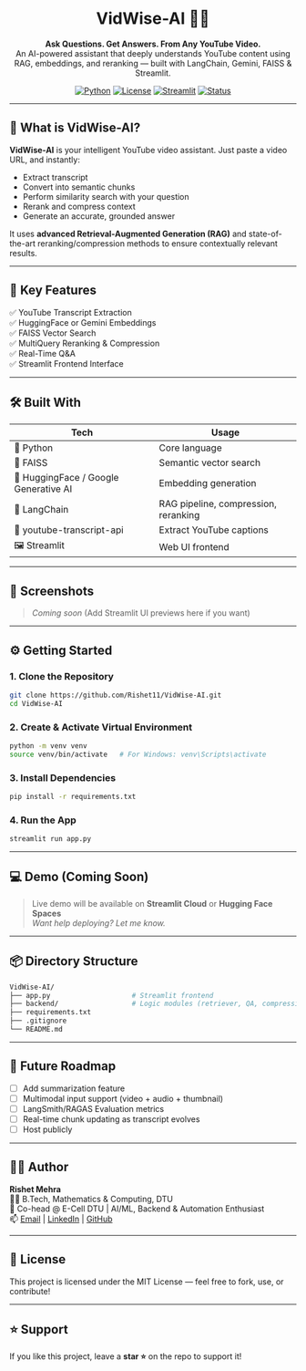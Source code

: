 <h1 align="center">VidWise-AI 🎥🧠</h1>

<p align="center">
  <b>Ask Questions. Get Answers. From Any YouTube Video.</b><br>
  An AI-powered assistant that deeply understands YouTube content using RAG, embeddings, and reranking — built with LangChain, Gemini, FAISS & Streamlit.
</p>

<p align="center">
  <a href="#"><img alt="Python" src="https://img.shields.io/badge/Python-3.10-blue"></a>
  <a href="#"><img alt="License" src="https://img.shields.io/badge/License-MIT-green"></a>
  <a href="#"><img alt="Streamlit" src="https://img.shields.io/badge/UI-Streamlit-orange"></a>
  <a href="#"><img alt="Status" src="https://img.shields.io/badge/Status-Active-brightgreen"></a>
</p>

---

## 🧠 What is VidWise-AI?

**VidWise-AI** is your intelligent YouTube video assistant. Just paste a video URL, and instantly:
- Extract transcript
- Convert into semantic chunks
- Perform similarity search with your question
- Rerank and compress context
- Generate an accurate, grounded answer

It uses **advanced Retrieval-Augmented Generation (RAG)** and state-of-the-art reranking/compression methods to ensure contextually relevant results.

---

## 🚀 Key Features

✅ YouTube Transcript Extraction  
✅ HuggingFace or Gemini Embeddings  
✅ FAISS Vector Search  
✅ MultiQuery Reranking & Compression  
✅ Real-Time Q&A  
✅ Streamlit Frontend Interface

---

## 🛠️ Built With

| Tech | Usage |
|------|-------|
| 🐍 Python | Core language |
| 🎯 FAISS | Semantic vector search |
| 🧠 HuggingFace / Google Generative AI | Embedding generation |
| 🧩 LangChain | RAG pipeline, compression, reranking |
| 🎥 youtube-transcript-api | Extract YouTube captions |
| 🖼️ Streamlit | Web UI frontend |

---

## 📸 Screenshots

> _Coming soon_ (Add Streamlit UI previews here if you want)

---

## ⚙️ Getting Started

### 1. Clone the Repository

```bash
git clone https://github.com/Rishet11/VidWise-AI.git
cd VidWise-AI
```

### 2. Create & Activate Virtual Environment

```bash
python -m venv venv
source venv/bin/activate   # For Windows: venv\Scripts\activate
```

### 3. Install Dependencies

```bash
pip install -r requirements.txt
```

### 4. Run the App

```bash
streamlit run app.py
```

---

## 💻 Demo (Coming Soon)

> Live demo will be available on **Streamlit Cloud** or **Hugging Face Spaces**  
> _Want help deploying? Let me know._

---

## 📦 Directory Structure

```bash
VidWise-AI/
├── app.py                    # Streamlit frontend
├── backend/                  # Logic modules (retriever, QA, compression)
├── requirements.txt
├── .gitignore
└── README.md
```

---

## 🧠 Future Roadmap

- [ ] Add summarization feature
- [ ] Multimodal input support (video + audio + thumbnail)
- [ ] LangSmith/RAGAS Evaluation metrics
- [ ] Real-time chunk updating as transcript evolves
- [ ] Host publicly

---

## 👨‍💻 Author

**Rishet Mehra**  
🧑‍🎓 B.Tech, Mathematics & Computing, DTU  
🚀 Co-head @ E-Cell DTU | AI/ML, Backend & Automation Enthusiast  
📫 [Email](mailto:rishetmehra11@gmail.com) | [LinkedIn](https://linkedin.com/in/rishetmehra) | [GitHub](https://github.com/Rishet11)

---

## 📄 License

This project is licensed under the MIT License — feel free to fork, use, or contribute!

---

## ⭐️ Support

If you like this project, leave a **star ⭐** on the repo to support it!